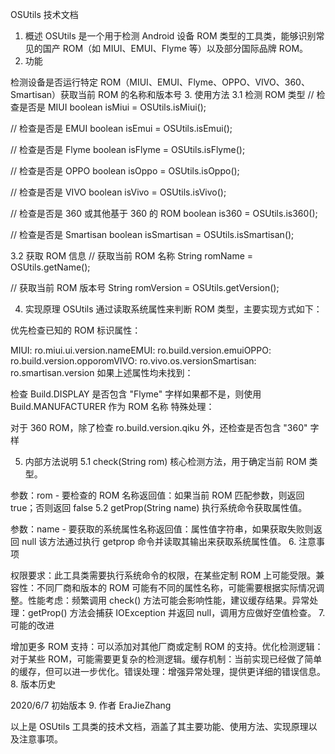 OSUtils 技术文档
1. 概述
   OSUtils 是一个用于检测 Android 设备 ROM 类型的工具类，能够识别常见的国产 ROM（如 MIUI、EMUI、Flyme 等）以及部分国际品牌 ROM。
2. 功能

检测设备是否运行特定 ROM（MIUI、EMUI、Flyme、OPPO、VIVO、360、Smartisan）获取当前 ROM 的名称和版本号
3. 使用方法
   3.1 检测 ROM 类型
   // 检查是否是 MIUI
   boolean isMiui = OSUtils.isMiui();

// 检查是否是 EMUI
boolean isEmui = OSUtils.isEmui();

// 检查是否是 Flyme
boolean isFlyme = OSUtils.isFlyme();

// 检查是否是 OPPO
boolean isOppo = OSUtils.isOppo();

// 检查是否是 VIVO
boolean isVivo = OSUtils.isVivo();

// 检查是否是 360 或其他基于 360 的 ROM
boolean is360 = OSUtils.is360();

// 检查是否是 Smartisan
boolean isSmartisan = OSUtils.isSmartisan();

3.2 获取 ROM 信息
// 获取当前 ROM 名称
String romName = OSUtils.getName();

// 获取当前 ROM 版本号
String romVersion = OSUtils.getVersion();

4. 实现原理
   OSUtils 通过读取系统属性来判断 ROM 类型，主要实现方式如下：

优先检查已知的 ROM 标识属性：

MIUI: ro.miui.ui.version.nameEMUI: ro.build.version.emuiOPPO: ro.build.version.opporomVIVO: ro.vivo.os.versionSmartisan: ro.smartisan.version
如果上述属性均未找到：

检查 Build.DISPLAY 是否包含 "Flyme" 字样如果都不是，则使用 Build.MANUFACTURER 作为 ROM 名称
特殊处理：

对于 360 ROM，除了检查 ro.build.version.qiku 外，还检查是否包含 "360" 字样

5. 内部方法说明
   5.1 check(String rom)
   核心检测方法，用于确定当前 ROM 类型。

参数：rom - 要检查的 ROM 名称返回值：如果当前 ROM 匹配参数，则返回 true；否则返回 false
5.2 getProp(String name)
执行系统命令获取属性值。

参数：name - 要获取的系统属性名称返回值：属性值字符串，如果获取失败则返回 null
该方法通过执行 getprop 命令并读取其输出来获取系统属性值。
6. 注意事项

权限要求：此工具类需要执行系统命令的权限，在某些定制 ROM 上可能受限。兼容性：不同厂商和版本的 ROM 可能有不同的属性名称，可能需要根据实际情况调整。性能考虑：频繁调用 check() 方法可能会影响性能，建议缓存结果。异常处理：getProp() 方法会捕获 IOException 并返回 null，调用方应做好空值检查。
7. 可能的改进

增加更多 ROM 支持：可以添加对其他厂商或定制 ROM 的支持。优化检测逻辑：对于某些 ROM，可能需要更复杂的检测逻辑。缓存机制：当前实现已经做了简单的缓存，但可以进一步优化。错误处理：增强异常处理，提供更详细的错误信息。
8. 版本历史

2020/6/7 初始版本
9. 作者
   EraJieZhang

以上是 OSUtils 工具类的技术文档，涵盖了其主要功能、使用方法、实现原理以及注意事项。
